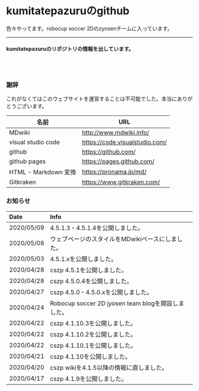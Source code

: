 # kumitatepazuruのgithub
色々やってます。robocup soccer 2Dのzyosenチームに入っています。

------

#### kumitatepazuruのリポジトリの情報を出しています。
<br><br>

### 謝辞

これがなくてはこのウェブサイトを運営することは不可能でした。本当にありがとうございます。

| 名前                 | URL                            |
| -------------------- | ------------------------------ |
| MDwiki               | http://www.mdwiki.info/        |
| visual studio code   | https://code.visualstudio.com/ |
| github| https://github.com/            |
| github pages| https://pages.github.com/      |
| HTML - Markdown 変換 | https://pronama.jp/md/         |
| Gitkraken | https://www.gitkraken.com/ |

### お知らせ

| Date       | Info                                               |
| :--------- | :------------------------------------------------- |
| 2020/05/09 | 4.5.1.3・4.5.1.4を公開しました。                   |
| 2020/05/08 | ウェブページのスタイルをMDwikiベースにしました。   |
| 2020/05/03 | 4.5.1.xを公開しました。                            |
| 2020/04/28 | cszp 4.5.1を公開しました。                         |
| 2020/04/28 | cszp 4.5.0.4を公開しました。                       |
| 2020/04/27 | cszp 4.5.0・4.5.0.xを公開しました。                |
| 2020/04/24 | Robocup soccer 2D jyosen team blogを開設しました。 |
| 2020/04/22 | cszp 4.1.10.3を公開しました。                      |
| 2020/04/22 | cszp 4.1.10.2を公開しました。                      |
| 2020/04/22 | cszp 4.1.10.1を公開しました。                      |
| 2020/04/21 | cszp 4.1.10を公開しました。                        |
| 2020/04/20 | cszp wikiを4.1.5以降の情報に直しました。           |
| 2020/04/17 | cszp 4.1.9を公開しました。                         |
